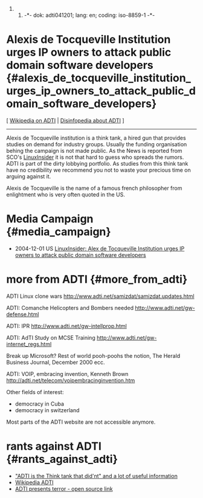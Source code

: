 1.  1.  -\*- dok: adti041201; lang: en; coding: iso-8859-1 -\*-

# Alexis de Tocqueville Institution urges IP owners to attack public domain software developers {#alexis_de_tocqueville_institution_urges_ip_owners_to_attack_public_domain_software_developers}

\[ [Wikipedia on
ADTI](http://en.wikipedia.org/wiki/Alexis_de_Tocqueville_Institution "wikilink")
\| [Disinfopedia about
ADTI](http://www.disinfopedia.org/wiki.phtml?title=Alexis_de_Tocqueville_Institution "wikilink")
\]

------------------------------------------------------------------------

Alexis de Tocqueville institution is a think tank, a hired gun that
provides studies on demand for industry groups. Usually the funding
organisation behing the campaign is not made public. As the News is
reported from SCO\'s [LinuxInsider](LinuxInsider "wikilink") it is not
that hard to guess who spreads the rumors. ADTI is part of the dirty
lobbying portfolio. As studies from this think tank have no credibility
we recommend you not to waste your precious time on arguing against it.

Alexis de Tocqueville is the name of a famous french philosopher from
enlightment who is very often quoted in the US.

# Media Campaign {#media_campaign}

-   2004-12-01 US [LinuxInsider: Alex de Tocqueville Institution urges
    IP owners to attack public domain software
    developers](http://www.linuxinsider.com/story/ADTI-Ready-for-Round-Three-with-Open-Sourcers-38461.html "wikilink")

# more from ADTI {#more_from_adti}

ADTI Linux clone wars
<http://www.adti.net/samizdat/samizdat.updates.html>

ADTI: Comanche Helicopters and Bombers needed
<http://www.adti.net/gw-defense.html>

ADTI: IPR <http://www.adti.net/gw-intellprop.html>

ADTI: AdTI Study on MCSE Training
<http://www.adti.net/gw-internet_regs.html>

Break up Microsoft? Rest of world pooh-poohs the notion, The Herald
Business Journal, December 2000 ecc.

ADTI: VOIP, embracing invention, Kenneth Brown
<http://adti.net/telecom/voipembracinginvention.htm>

Other fields of interest:

-   democracy in Cuba
-   democracy in switzerland

Most parts of the ADTI website are not accessible anymore.

# rants against ADTI {#rants_against_adti}

-   [\"ADTI is the Think tank that did\'nt\" and a lot of useful
    information](http://sourcefrog.net/weblog/issues/adti/ "wikilink")
-   [Wikipedia
    ADTI](http://en.wikipedia.org/wiki/Alexis_de_Tocqueville_Institution "wikilink")
-   [ADTI presents terror - open source
    link](http://lwn.net/Articles/1864/ "wikilink")
